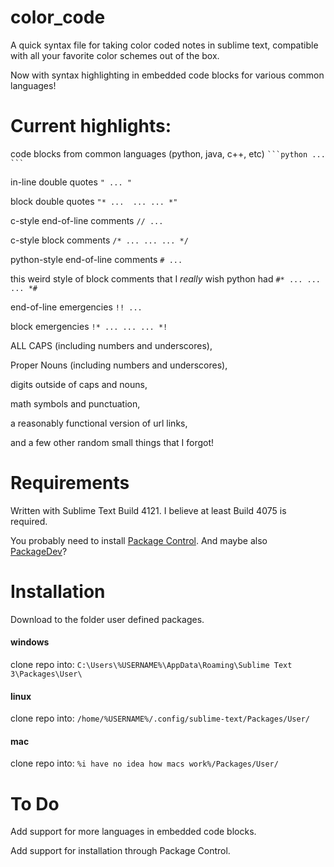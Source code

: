 # color_code

A quick syntax file for taking color coded notes in sublime text, compatible with all your favorite color schemes out of the box.

Now with syntax highlighting in embedded code blocks for various common languages!

# Current highlights:

code blocks from common languages (python, java, c++, etc)
` ```python
...
``` `

in-line double quotes
`" ... "`

block double quotes
`"* ... 
...
... *"`

c-style end-of-line comments
`// ...`

c-style block comments
`/* ...
...
... */`

python-style end-of-line comments
`# ...`

this weird style of block comments that I *really* wish python had
`#* ...
...
... *#`

end-of-line emergencies
`!! ...`

block emergencies
`!* ...
...
... *!`

ALL CAPS (including numbers and underscores),

Proper Nouns (including numbers and underscores),

digits outside of caps and nouns,

math symbols and punctuation,

a reasonably functional version of url links,

and a few other random small things that I forgot!

# Requirements

Written with Sublime Text Build 4121. I believe at least Build 4075 is required.

You probably need to install [Package Control](https://packagecontrol.io/installation). And maybe also [PackageDev](https://github.com/SublimeText/PackageDev)?

# Installation

Download to the folder user defined packages.
#### windows
clone repo into: ``C:\Users\%USERNAME%\AppData\Roaming\Sublime Text 3\Packages\User\``
#### linux
clone repo into: ``/home/%USERNAME%/.config/sublime-text/Packages/User/``
#### mac
clone repo into: ``%i have no idea how macs work%/Packages/User/``

# To Do

Add support for more languages in embedded code blocks.

Add support for installation through Package Control.